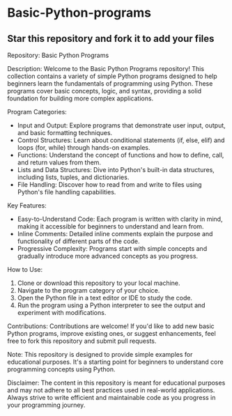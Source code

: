 # Basic-Python-programs
## Star this repository and fork it to add your files


Repository: Basic Python Programs

Description:
Welcome to the Basic Python Programs repository! This collection contains a variety of simple Python programs designed to help beginners learn the fundamentals of programming using Python. These programs cover basic concepts, logic, and syntax, providing a solid foundation for building more complex applications.

Program Categories:
- Input and Output: Explore programs that demonstrate user input, output, and basic formatting techniques.
- Control Structures: Learn about conditional statements (if, else, elif) and loops (for, while) through hands-on examples.
- Functions: Understand the concept of functions and how to define, call, and return values from them.
- Lists and Data Structures: Dive into Python's built-in data structures, including lists, tuples, and dictionaries.
- File Handling: Discover how to read from and write to files using Python's file handling capabilities.

Key Features:
- Easy-to-Understand Code: Each program is written with clarity in mind, making it accessible for beginners to understand and learn from.
- Inline Comments: Detailed inline comments explain the purpose and functionality of different parts of the code.
- Progressive Complexity: Programs start with simple concepts and gradually introduce more advanced concepts as you progress.

How to Use:
1. Clone or download this repository to your local machine.
2. Navigate to the program category of your choice.
3. Open the Python file in a text editor or IDE to study the code.
4. Run the program using a Python interpreter to see the output and experiment with modifications.

Contributions:
Contributions are welcome! If you'd like to add new basic Python programs, improve existing ones, or suggest enhancements, feel free to fork this repository and submit pull requests.

Note:
This repository is designed to provide simple examples for educational purposes. It's a starting point for beginners to understand core programming concepts using Python.

Disclaimer:
The content in this repository is meant for educational purposes and may not adhere to all best practices used in real-world applications. Always strive to write efficient and maintainable code as you progress in your programming journey.

